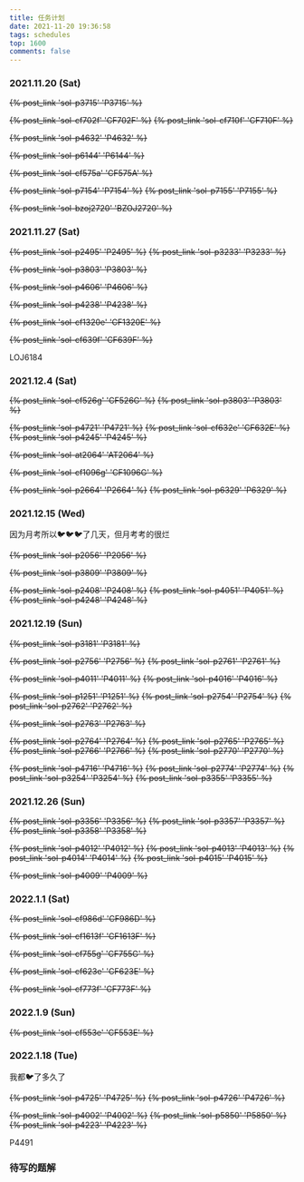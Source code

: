 ```yaml
---
title: 任务计划
date: 2021-11-20 19:36:58
tags: schedules
top: 1600
comments: false
---
```


### 2021.11.20 (Sat)
~~{% post_link 'sol-p3715' 'P3715' %}~~

~~{% post_link 'sol-cf702f' 'CF702F' %}~~ ~~{% post_link 'sol-cf710f' 'CF710F' %}~~

~~{% post_link 'sol-p4632' 'P4632' %}~~

~~{% post_link 'sol-p6144' 'P6144' %}~~

~~{% post_link 'sol-cf575a' 'CF575A' %}~~

~~{% post_link 'sol-p7154' 'P7154' %}~~ ~~{% post_link 'sol-p7155' 'P7155' %}~~

~~{% post_link 'sol-bzoj2720' 'BZOJ2720' %}~~

### 2021.11.27 (Sat)
~~{% post_link 'sol-p2495' 'P2495' %}~~ ~~{% post_link 'sol-p3233' 'P3233' %}~~

~~{% post_link 'sol-p3803' 'P3803' %}~~

~~{% post_link 'sol-p4606' 'P4606' %}~~

~~{% post_link 'sol-p4238' 'P4238' %}~~

~~{% post_link 'sol-cf1320e' 'CF1320E' %}~~

~~{% post_link 'sol-cf639f' 'CF639F' %}~~

LOJ6184

### 2021.12.4 (Sat)
~~{% post_link 'sol-cf526g' 'CF526G' %}~~ ~~{% post_link 'sol-p3803' 'P3803' %}~~

~~{% post_link 'sol-p4721' 'P4721' %}~~ ~~{% post_link 'sol-cf632e' 'CF632E' %}~~ ~~{% post_link 'sol-p4245' 'P4245' %}~~

~~{% post_link 'sol-at2064' 'AT2064' %}~~

~~{% post_link 'sol-cf1096g' 'CF1096G' %}~~

~~{% post_link 'sol-p2664' 'P2664' %}~~ ~~{% post_link 'sol-p6329' 'P6329' %}~~

### 2021.12.15 (Wed)
因为月考所以🐦🐦🐦了几天，但月考考的很烂

~~{% post_link 'sol-p2056' 'P2056' %}~~

~~{% post_link 'sol-p3809' 'P3809' %}~~


~~{% post_link 'sol-p2408' 'P2408' %}~~ ~~{% post_link 'sol-p4051' 'P4051' %}~~ ~~{% post_link 'sol-p4248' 'P4248' %}~~

### 2021.12.19 (Sun)
~~{% post_link 'sol-p3181' 'P3181' %}~~

~~{% post_link 'sol-p2756' 'P2756' %}~~ ~~{% post_link 'sol-p2761' 'P2761' %}~~

~~{% post_link 'sol-p4011' 'P4011' %}~~ ~~{% post_link 'sol-p4016' 'P4016' %}~~

~~{% post_link 'sol-p1251' 'P1251' %}~~ ~~{% post_link 'sol-p2754' 'P2754' %}~~ ~~{% post_link 'sol-p2762' 'P2762' %}~~

~~{% post_link 'sol-p2763' 'P2763' %}~~

~~{% post_link 'sol-p2764' 'P2764' %}~~ ~~{% post_link 'sol-p2765' 'P2765' %}~~ ~~{% post_link 'sol-p2766' 'P2766' %}~~ ~~{% post_link 'sol-p2770' 'P2770' %}~~

~~{% post_link 'sol-p4716' 'P4716' %}~~ ~~{% post_link 'sol-p2774' 'P2774' %}~~ ~~{% post_link 'sol-p3254' 'P3254' %}~~ ~~{% post_link 'sol-p3355' 'P3355' %}~~

### 2021.12.26 (Sun)

~~{% post_link 'sol-p3356' 'P3356' %}~~ ~~{% post_link 'sol-p3357' 'P3357' %}~~ ~~{% post_link 'sol-p3358' 'P3358' %}~~

~~{% post_link 'sol-p4012' 'P4012' %}~~ ~~{% post_link 'sol-p4013' 'P4013' %}~~ ~~{% post_link 'sol-p4014' 'P4014' %}~~ ~~{% post_link 'sol-p4015' 'P4015' %}~~

~~{% post_link 'sol-p4009' 'P4009' %}~~

### 2022.1.1 (Sat)

~~{% post_link 'sol-cf986d' 'CF986D' %}~~

~~{% post_link 'sol-cf1613f' 'CF1613F' %}~~

~~{% post_link 'sol-cf755g' 'CF755G' %}~~

~~{% post_link 'sol-cf623e' 'CF623E' %}~~

~~{% post_link 'sol-cf773f' 'CF773F' %}~~

### 2022.1.9 (Sun)

~~{% post_link 'sol-cf553e' 'CF553E' %}~~

### 2022.1.18 (Tue)

我都🐦了多久了

~~{% post_link 'sol-p4725' 'P4725' %}~~ ~~{% post_link 'sol-p4726' 'P4726' %}~~

~~{% post_link 'sol-p4002' 'P4002' %}~~ ~~{% post_link 'sol-p5850' 'P5850' %}~~ ~~{% post_link 'sol-p4223' 'P4223' %}~~

P4491

### 待写的题解
